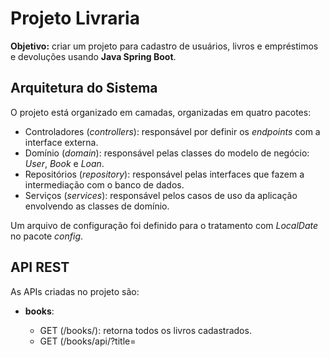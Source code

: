 # Projeto Livraria

**Objetivo:** criar um projeto para cadastro de usuários, livros e empréstimos e devoluções usando **Java Spring Boot**.

## Arquitetura do Sistema
O projeto está organizado em camadas, organizadas em quatro pacotes:
- Controladores (*controllers*): responsável por definir os *endpoints* com a interface externa.
- Domínio (*domain*): responsável pelas classes do modelo de negócio: *User*, *Book* e *Loan*.
- Repositórios (*repository*): responsável pelas interfaces que fazem a intermediação com o banco de dados.
- Serviços (*services*): responsável pelos casos de uso da aplicação envolvendo as classes de domínio.

Um arquivo de configuração foi definido para o tratamento com *LocalDate* no pacote *config*.

## API REST

As APIs criadas no projeto são:

- **books**:
  - GET (/books/): retorna todos os livros cadastrados.
  - GET (/books/api/?title=<title>): retorna os livros pesquisados na API do Google Books.
  - GET (/books/<book_id>): retorna os atributos do livro pelo id.
  - POST (/books/): cria um novo livro, com os parametros pelo *body*.
  - DELETE (/books/<book_id>): remove um livro pelo id.
  - UPDATE (/books/<book_id>): atualiza os atributos de um livro pelo id, passando os atributos pelo *body*.

- **users**:
  - GET (/users/): retorna todos os usuários cadastrados.
  - GET (/users/recommend/<user_id>): retorna os recomendados pelo id do usuário.
  - GET (/users/<user_id>): retorna os atributos do usuário pelo id.
  - POST (/users/): cria um novo usuário, com os parametros pelo *body*.
  - DELETE (/users/<user_id>): remove um usuário pelo id.
  - UPDATE (/users/<user_id>): atualiza os atributos de um usuário pelo id, passando os atributos pelo *body*.

- **loans**:
  - GET (/loans/): retorna todos os empréstimos cadastrados.
  - POST (/loans/: cria um novo empréstimo, com os parametros pelo *body*.
  - PATCH (/<loan_id>/): finaliza um empréstimo pelo id.
  - DELETE (/<loan_id>/): cancela um empréstimo pelo id.

## Testes

Os testes foram organizados no diretório *test*. Foram criados testes para os endpoints da aplicação.

